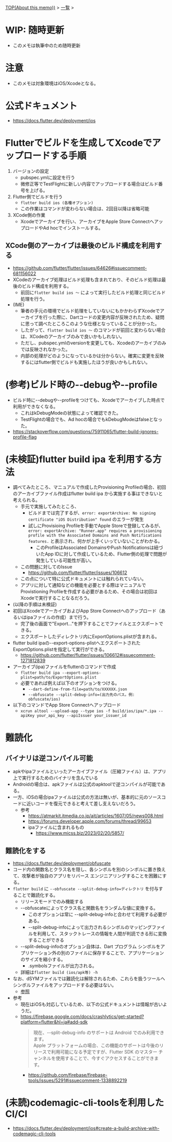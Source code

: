[TOP(About this memo))](../README.md) > [一覧](./README.md) >


# WIP: 随時更新
* このメモは執筆中のため随時更新 

# 注意
* このメモは対象環境はiOS/Xcodeとなる。

# 公式ドキュメント
* https://docs.flutter.dev/deployment/ios


# Flutterでビルドを生成してXcodeでアップロードする手順
1. バージョンの設定
    * pubspec.ymlに設定を行う
    * 微修正等でTestFlightに新しい内容でアップロードする場合はビルド番号を上げる。
2. Flutter側でビルドを行う
    * `flutter build ios (各種オプション)` 
    * この作業はコマンドが変わらない場合は、2回目以降は省略可能
3. XCode側の作業
    * Xcodeでアーカイブを行い、アーカイブをApple Store ConnectへアップロードやAd hocでインストールする。 
## XCode側のアーカイブは最後のビルド構成を利用する
* https://github.com/flutter/flutter/issues/64626#issuecomment-681156022
* XCodeのアーカイブ処理はビルド処理も含まれており、そのビルド処理は最後のビルド構成を利用する。
    * 前回に`flutter build ios 〜` によって実行したビルド処理と同じビルド処理を行う。
* (IME)
    * 筆者の手元の環境でビルド処理をしていないにもかかわらずXcodeでアーカイブを行った際に、Dartコードの変更内容が反映されたため、疑問に思って調べたところこのような仕様となっていることが分かった。
    * したがって、`flutter build ios 〜` のコマンドが前回と変わらない場合は、XCodeのアーカイブのみで良いかもしれない。
    * ただし、pubspec.ymlのversionを変更しても、Xcodeのアーカイブのみでは反映されなかった。
    * 内部の処理がどのようになっているかは分からない。確実に変更を反映するにはflutter側でビルドも実施したほうが良いかもしれない。

# (参考)ビルド時の--debugや--profile
* ビルド時に--debugや--profileをつけても、Xcodeでアーカイブした時点で利用ができなくなる。
    * これはkDebugModeの状態によって確認できた。
    * TestFlightの場合でも、Ad hocの場合でもkDebugModeはfalseとなった。
* https://stackoverflow.com/questions/75911065/flutter-build-ignores-profile-flag

# (未検証)flutter build ipa を利用する方法
* 調べてみたところ、マニュアルで作成したProvisioning Profileの場合、初回のアーカイブファイル作成はflutter build ipa から実施する事はできないと考えられる。
    * 手元で実施してみたところ、
        * ビルドまでは完了するが、`error: exportArchive: No signing certificate "iOS Distribution" found` のエラーが発生
        * 試しにProvisioing Profileを手動でApple Storeで登録してみるが、`error: exportArchive: "Runner.app" requires a provisioning profile with the Associated Domains and Push Notifications features.` と表示され、何かが上手くいっていないことがわかる。
            * このProfileはAssociated DomainsやPush Notificationsは紐づいたApp IDに対して作成しているため、Flutter側の処理で問題が発生している可能性が高い。
    * この問題に対してのIssue
        * https://github.com/flutter/flutter/issues/106612
    * この点について特に公式ドキュメントには触れられていない。
    * アプリに対して通知などの機能を必要とする際はマニュアルでProvistioning Profileを作成する必要があるため、その場合は初回はXcodeで実行することなるだろう。
* (以降の手順は未検証)
* 初回はXcodeでアーカイブおよびApp Store Connectへのアップロード（あるいはipaファイルの作成）まで行う。
    * 完了後の画面で"Export..."を押下することでファイルとエクスポートできる。
    * エクスポートしたディレクトリ内にExportOptions.plistが含まれる。
* flutter build ipaの--export-options-plistへエクスポートされたExportOptions.plistを指定して実行ができる。
    * https://github.com/flutter/flutter/issues/106612#issuecomment-1271812839
* アーカイブ(ipa)ファイルをflutterのコマンドで作成
    * `flutter build ipa --export-options-plist=path/to/ExportOptions.plist`
    * 必要であれば例えば以下のオプションをつける。
         * `--dart-define-from-file=path/to/XXXXXX.json`
         * `--obfuscate --split-debug-info=(出力先のパス。例: obfuscate/ios)`
* 以下のコマンドでApp Store Connectへアップロード
    * `xcrun altool --upload-app --type ios -f build/ios/ipa/*.ipa --apiKey your_api_key --apiIssuer your_issuer_id`


# 難読化
## バイナリは逆コンパイル可能
* apkやipaファイルといったアーカイブファイル（圧縮ファイル）は、アプリ上で実行するためのバイナリを含んでいる
* Androidの場合は、apkファイルは公式のapktoolで逆コンパイルが可能である。
* 一方、iOSの場合ipaファイルは公式の方法は無いが、基本的に元のソースコードに近いコードを復元できると考えて差し支えないだろう。
    * 参考
        * https://atmarkit.itmedia.co.jp/ait/articles/1607/05/news008.html
        * https://forums.developer.apple.com/forums/thread/99653
        * ipaファイルに含まれるもの
            * https://www.micss.biz/2023/02/20/5857/
## 難読化をする
* https://docs.flutter.dev/deployment/obfuscate
* コード内の関数名とクラス名を隠し、各シンボルを別のシンボルに置き換えて、攻撃者が独自のアプリをリバース エンジニアリングすることを困難にする。
* `flutter build` に `--obfuscate --split-debug-info=ディレクトリ` を付与することで難読化する。
    * リリースモードでのみ機能する
    * --obfuscateによってクラス名と関数名をランダムな値に変換する。
        * このオプションは常に --split-debug-infoと合わせて利用する必要がある。
        * --split-debug-infoによって出力されるシンボルのマッピングファイルを利用して、スタックトレースの情報を人間が判読できる形に変換することができる
    * --split-debug-infoのオプション自体は、Dart プログラム シンボルをアプリケーション外の別のファイルに保存することで、アプリケーションのサイズを縮小する。
        * .symbolsファイルが出力される。
    * 詳細は`flutter build (ios/apk等) -h`
* なお、dSYMファイルでは難読化は解除されるため、これらを扱うツールへシンボルファイルをアップロードする必要はない。
    * [参照](./flutter_firebase_clashlytics.md)
* 参考
    * 現在はiOSも対応しているため、以下の公式ドキュメントは情報が古いようだ。
    * https://firebase.google.com/docs/crashlytics/get-started?platform=flutter&hl=ja#add-sdk
        > 現在、--split-debug-info のサポートは Android でのみ利用できます。  
        > Apple プラットフォームの場合、この機能のサポートは今後のリリースで利用可能になる予定ですが、Flutter SDK のマスター チャンネルを使用することで、今すぐアクセスすることができます。
        * https://github.com/firebase/firebase-tools/issues/5291#issuecomment-1338892219



# (未読)codemagic-cli-toolsを利用したCI/CI
* https://docs.flutter.dev/deployment/ios#create-a-build-archive-with-codemagic-cli-tools
